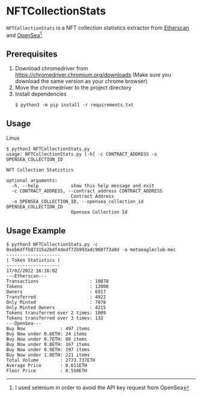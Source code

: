 # NFTCollectionStats

`NFTCollectionStats` is a NFT collection statistics extractor from [Etherscan](https://etherscan.io/) and [OpenSea](https://opensea.io/)[^1].

## Prerequisites

1. Download chromedriver from https://chromedriver.chromium.org/downloads (Make sure you download the same version as your chrome browser)
2. Move the chromedriver to the project directory
3. Install dependencies 
   ```console
   $ python3 -m pip install -r requirements.txt
   ```

## Usage

Linux
```console
$ python3 NFTCollectionStats.py
usage: NFTCollectionStats.py [-h] -c CONTRACT_ADDRESS -o OPENSEA_COLLECTION_ID

NFT Collection Statistics

optional arguments:
  -h, --help            show this help message and exit
  -c CONTRACT_ADDRESS, --contract_address CONTRACT_ADDRESS
                        Contract Address
  -o OPENSEA_COLLECTION_ID, --opensea_collection_id OPENSEA_COLLECTION_ID
                        Opensea Collection Id
```

## Usage Example

```console
$ python3 NFTCollectionStats.py -c 0xeb6dffb87315a2bdf4dedf72b993adc960773a0d -o metaeagleclub-mec
--------------------
| Token Statistics |
--------------------
17/02/2022 16:16:02
---Etherscan---
Transactions                   : 18078
Tokens                         : 12000
Owners                         : 6917
Transferred                    : 4922
Only Minted                    : 7078
Only Minted Owners             : 4215
Tokens transferred over 2 times: 1009
Tokens transferred over 3 times: 133
---OpenSea---
Buy Now             : 497 items
Buy Now under 0.6ETH: 24 items
Buy Now under 0.7ETH: 88 items
Buy Now under 0.8ETH: 167 items
Buy Now under 0.9ETH: 197 items
Buy Now under 1.0ETH: 221 items
Total Volume        : 2773.737ETH
Average Price       : 0.611ETH
Floor Price         : 0.550ETH
```

[^1]: I used selenium in order to avoid the API key request from OpenSea
